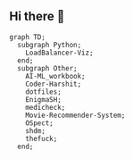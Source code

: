 ## Hi there 👋

<!--
**Coder-Harshit/Coder-Harshit** is a ✨ _special_ ✨ repository because its `README.md` (this file) appears on your GitHub profile.

Here are some ideas to get you started:

- 🔭 I’m currently working on ...
- 🌱 I’m currently learning ...
- 👯 I’m looking to collaborate on ...
- 🤔 I’m looking for help with ...
- 💬 Ask me about ...
- 📫 How to reach me: ...
- 😄 Pronouns: ...
- ⚡ Fun fact: ...
-->
<!-- REPO_MAP_START -->
```mermaid
graph TD;
  subgraph Python;
    LoadBalancer-Viz;
  end;
  subgraph Other;
    AI-ML_workbook;
    Coder-Harshit;
    dotfiles;
    EnigmaSH;
    medicheck;
    Movie-Recommender-System;
    OSpect;
    shdm;
    thefuck;
  end;
```
<!-- REPO_MAP_END -->
